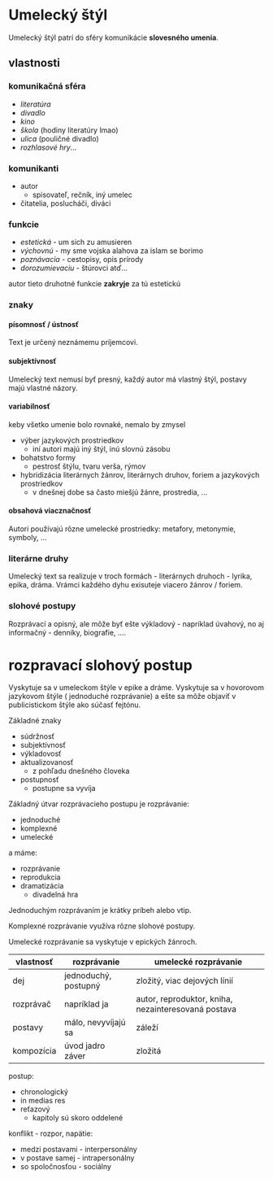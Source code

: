 # Umelecký štýl

Umelecký štýl patrí do sféry komunikácie **slovesného umenia**.

## vlastnosti

### komunikačná sféra

 - *literatúra*
 - *divadlo*
 - *kino*
 - *škola* (hodiny literatúry lmao)
 - *ulica* (pouličné divadlo)
 - *rozhlasové hry*...

### komunikanti

 - autor
   - spisovateľ, rečník, iný umelec
 - čitatelia, poslucháči, diváci

### funkcie

 - *estetická* - um sich zu amusieren
 - *výchovnú* - my sme vojska alahova za islam se borimo
 - *poznávacia* - cestopisy, opis prírody
 - *dorozumievaciu* - štúrovci atď...

autor tieto druhotné funkcie **zakryje** za tú estetickú

### znaky

#### písomnosť / ústnosť

Text je určený neznámemu príjemcovi.

#### subjektívnosť

Umelecký text nemusí byť presný, každý autor má vlastný štýl, postavy majú vlastné názory.

#### variabilnosť

keby všetko umenie bolo rovnaké, nemalo by zmysel

 - výber jazykových prostriedkov
   - iní autori majú iný štýl, inú slovnú zásobu
 - bohatstvo formy
   - pestrosť štýlu, tvaru verša, rýmov
 - hybridizácia literárnych žánrov, literárnych druhov, foriem a jazykových prostriedkov
   - v dnešnej dobe sa často miešjú žánre, prostredia, ...

#### obsahová viacznačnosť

Autori používajú rôzne umelecké prostriedky: metafory, metonymie, symboly, ...

### literárne druhy

Umelecký text sa realizuje v troch formách - literárnych druhoch - lyrika, epika, dráma. Vrámci každého dyhu exisuteje viacero žánrov / foriem.

### slohové postupy

Rozprávací a opisný, ale môže byť ešte výkladový - napríklad úvahový, no aj informačný - denníky, biografie, ....


# rozpravací slohový postup

Vyskytuje sa v umeleckom štýle v epike a dráme. Vyskytuje sa v hovorovom jazykovom štýle ( jednoduché rozprávanie) a ešte sa môže objaviť v publicistickom štýle ako súčasť fejtónu.

Základné znaky

 - súdržnosť
 - subjektívnosť
 - výkladovosť
 - aktualizovanosť
   - z pohľadu dnešného človeka
 - postupnosť
   - postupne sa vyvíja

Základný útvar rozprávacieho postupu je rozprávanie:

 - jednoduché
 - komplexné
 - umelecké

a máme:

 - rozprávanie
 - reprodukcia
 - dramatizácia
   - divadelná hra

Jednoduchým rozprávaním je krátky príbeh alebo vtip.

Komplexné rozprávanie využíva rôzne slohové postupy.

Umelecké rozprávanie sa vyskytuje v epických žánroch.

 vlastnosť  |     rozprávanie      | umelecké rozprávanie
------------|----------------------|----------------------
 dej        | jednoduchý, postupný |  zložitý, viac dejových línií
 rozprávač  | napríklad ja         |  autor, reproduktor, kniha, nezainteresovaná postava
 postavy    | málo, nevyvíjajú sa  |  záleží
 kompozícia | úvod jadro záver     |  zložitá


postup:

 - chronologický
 - in medias res
 - reťazový
   - kapitoly sú skoro oddelené

konflikt - rozpor, napätie:

 - medzi postavami - interpersonálny
 - v postave samej - intrapersonálny
 - so spoločnosťou - sociálny
